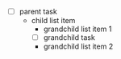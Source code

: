 - [ ] parent task
    - child list item
        - grandchild list item 1
        - [ ] grandchild task
        - grandchild list item 2
